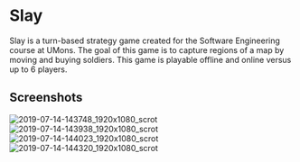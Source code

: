 # Slay
Slay is a turn-based strategy game created for the Software Engineering course at UMons. The goal of this game is to capture regions of a map by moving and buying soldiers. 
This game is playable offline and online versus up to 6 players.

## Screenshots
![2019-07-14-143748_1920x1080_scrot](https://user-images.githubusercontent.com/44946845/61183728-5371fc00-a634-11e9-83a1-e14de8556b28.png)
![2019-07-14-143938_1920x1080_scrot](https://user-images.githubusercontent.com/44946845/61183742-72708e00-a634-11e9-9149-664591b85c47.png)
![2019-07-14-144023_1920x1080_scrot](https://user-images.githubusercontent.com/44946845/61183752-8caa6c00-a634-11e9-81b7-766f36ec78a2.png)
![2019-07-14-144320_1920x1080_scrot](https://user-images.githubusercontent.com/44946845/61183778-f4f94d80-a634-11e9-8f07-aa3772de70b6.png)

